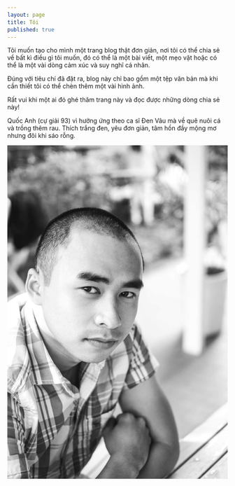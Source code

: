 ```yaml
---
layout: page
title: Tôi
published: true
---
```


Tôi muốn tạo cho mình một trang blog thật đơn giản, nơi tôi có thể chia sẻ về bất kì điều gì tôi muốn, đó có thể là một bài viết, một mẹo vặt hoặc có thể là một vài dòng cảm xúc và suy nghĩ cá nhân.

Đúng với tiêu chí đã đặt ra, blog này chỉ bao gồm một tệp văn bản mà khi cần thiết tôi có thể chèn thêm một vài hình ảnh. 

Rất vui khi một ai đó ghé thăm trang này và đọc được những dòng chia sẻ này! 

Quốc Anh (cự giải 93) vì hưởng ứng theo ca sĩ Đen Vâu mà về quê nuôi cá và trồng thêm rau. Thích trắng đen, yêu đơn giản, tâm hồn đầy mộng mơ nhưng đôi khi sáo rỗng.

![Đây là tui](/assets/images/about.jpg)
